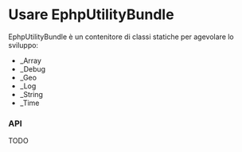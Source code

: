 Usare EphpUtilityBundle
=======================

EphpUtilityBundle è un contenitore di classi statiche per agevolare lo sviluppo:
* _Array
* _Debug
* _Geo
* _Log
* _String
* _Time

### API

TODO

